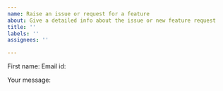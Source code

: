 ```yaml
---
name: Raise an issue or request for a feature
about: Give a detailed info about the issue or new feature request
title: ''
labels: ''
assignees: ''

---
```


First name:
Email id:

Your message:
